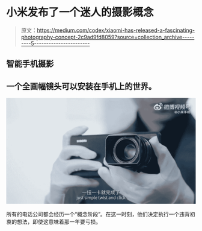 # 小米发布了一个迷人的摄影概念

> 原文：<https://medium.com/codex/xiaomi-has-released-a-fascinating-photography-concept-2c9ad9fd8059?source=collection_archive---------5----------------------->

## 智能手机摄影

## 一个全画幅镜头可以安装在手机上的世界。

![](img/67072fd2b79766784d6537ad7951a813.png)

所有的电话公司都会经历一个“概念阶段”。在这一时刻，他们决定执行一个违背初衷的想法，即使这意味着那一年要亏损。